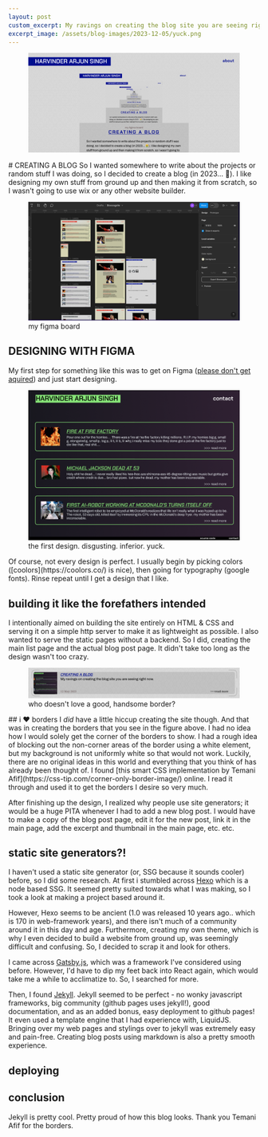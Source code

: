 ```yaml
---
layout: post
custom_excerpt: My ravings on creating the blog site you are seeing right now.
excerpt_image: /assets/blog-images/2023-12-05/yuck.png
---
```

<figure>
    <img class="hero" src="/assets/blog-images/2023-12-05/inception.png"/>
</figure>
# CREATING A BLOG
So I wanted somewhere to write about the projects or random stuff I was doing, so I decided to create a blog (in 2023... 🤮). I like designing my own stuff from ground up and then making it from scratch, so I wasn't going to use wix or any other website builder.

<figure>
    <img class="blog-img" src="/assets/blog-images/2023-12-05/figma.png"/>
    <figcaption>my figma board</figcaption>
</figure>

## DESIGNING WITH FIGMA
My first step for something like this was to get on Figma ([please don't get aquired](https://www.theverge.com/2022/11/8/23445821/figma-adobe-acquisition-design-vr-ai-meta)) and just start designing.
<figure>
    <img class="blog-img" src="/assets/blog-images/2023-12-05/yuck.png"/>
    <figcaption>the first design. disgusting. inferior. yuck.</figcaption>
</figure>
Of course, not every design is perfect. I usually begin by picking colors ([coolors](https://coolors.co/) is nice), then going for typography (google fonts). Rinse repeat until I get a design that I like.

## building it like the forefathers intended
I intentionally aimed on building the site entirely on HTML & CSS and serving it on a simple http server to make it as lightweight as possible. I also wanted to serve the static pages without a backend. So I did, creating the main list page and the actual blog post page. It didn't take too long as the design wasn't too crazy.

<figure>
    <img class="blog-img" src="/assets/blog-images/2023-12-05/border.png"/>
    <figcaption>who doesn't love a good, handsome border?</figcaption>
</figure>
## i ❤️ borders
I <i>did</i> have a little hiccup creating the site though. And that was in creating the borders that you see in the figure above. I had no idea how I would solely get the corner of the borders to show. I had a rough idea of blocking out the non-corner areas of the border using a white element, but my background is not uniformly white so that would not work. Luckily, there are no original ideas in this world and everything that you think of has already been thought of. I found [this smart CSS implementation by Temani Afif](https://css-tip.com/corner-only-border-image/) online. I read it through and used it to get the borders I desire so very much.


After finishing up the design, I realized why people use site generators; it would be a huge PITA whenever I had to add a new blog post. I would have to make a copy of the blog post page, edit it for the new post, link it in the main page, add the excerpt and thumbnail in the main page, etc. etc.

## static site generators?!
I haven't used a static site generator (or, SSG because it sounds cooler) before, so I did some research. At first i stumbled across [Hexo](https://hexo.io/) which is a node based SSG. It seemed pretty suited towards what I was making, so I took a look at making a project based around it.

However, Hexo seems to be ancient (1.0 was released 10 years ago.. which is 170 in web-framework years), and there isn't much of a community around it in this day and age. Furthermore, creating my own theme, which is why I even decided to build a website from ground up, was seemingly difficult and confusing. So, I decided to scrap it and look for others. 

I came across [Gatsby.js](https://hexo.io/), which was a framework I've considered using before. However, I'd have to dip my feet back into
React again, which would take me a while to acclimatize to. So, I searched for more.

Then, I found [Jekyll](https://jekyllrb.com/). Jekyll seemed to be perfect - no wonky javascript frameworks, big community (github pages uses jekyll!), good documentation, and as an added bonus, easy deployment to github pages! It even used a template engine that I had experience with, LiquidJS. Bringing over my web pages and stylings over to jekyll was extremely easy and pain-free. Creating blog posts using markdown is also a pretty smooth experience.

## deploying

## conclusion
Jekyll is pretty cool. Pretty proud of how this blog looks. Thank you Temani Afif for the borders.